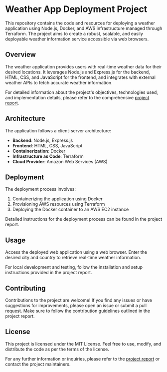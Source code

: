 # Weather App Deployment Project

This repository contains the code and resources for deploying a weather application using Node.js, Docker, and AWS infrastructure managed through Terraform. The project aims to create a robust, scalable, and easily deployable weather information service accessible via web browsers.

## Overview

The weather application provides users with real-time weather data for their desired locations. It leverages Node.js and Express.js for the backend, HTML, CSS, and JavaScript for the frontend, and integrates with external weather APIs to fetch accurate weather information.

For detailed information about the project's objectives, technologies used, and implementation details, please refer to the comprehensive [project report](Weather-Report.pdf).

## Architecture

The application follows a client-server architecture:

- **Backend**: Node.js, Express.js
- **Frontend**: HTML, CSS, JavaScript
- **Containerization**: Docker
- **Infrastructure as Code**: Terraform
- **Cloud Provider**: Amazon Web Services (AWS)

## Deployment

The deployment process involves:

1. Containerizing the application using Docker
2. Provisioning AWS resources using Terraform
3. Deploying the Docker container to an AWS EC2 instance

Detailed instructions for the deployment process can be found in the project report.

## Usage

Access the deployed web application using a web browser. Enter the desired city and country to retrieve real-time weather information.

For local development and testing, follow the installation and setup instructions provided in the project report.

## Contributing

Contributions to the project are welcome! If you find any issues or have suggestions for improvements, please open an issue or submit a pull request. Make sure to follow the contribution guidelines outlined in the project report.

## License

This project is licensed under the MIT License. Feel free to use, modify, and distribute the code as per the terms of the license.

For any further information or inquiries, please refer to the [project report](Weather-Report.pdf) or contact the project maintainers.
